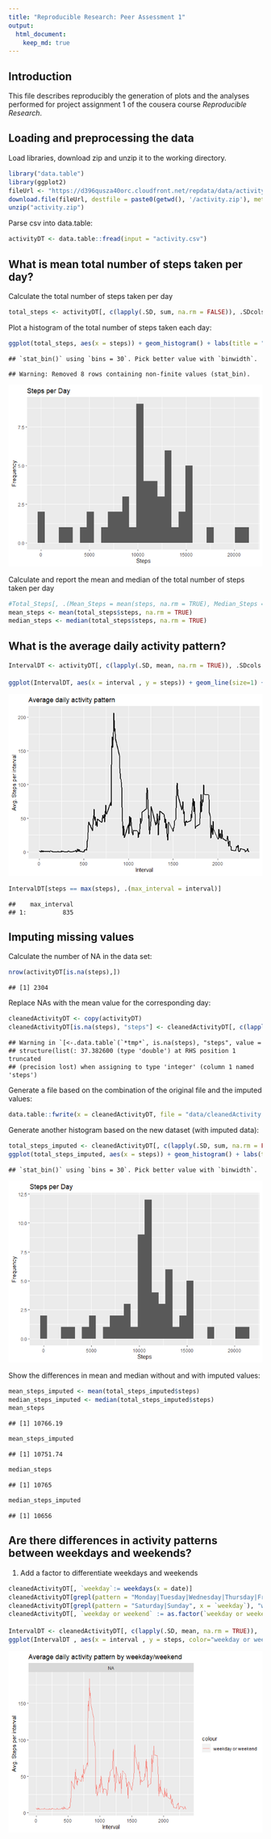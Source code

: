 ```yaml
---
title: "Reproducible Research: Peer Assessment 1"
output: 
  html_document:
    keep_md: true
---
```


## Introduction

This file describes reproducibly the generation of plots and the analyses performed for project assignment 1 of the cousera course *Reproducible Research*. 

## Loading and preprocessing the data

Load libraries, download zip and unzip it to the working directory.


```r
library("data.table")
library(ggplot2)
fileUrl <- "https://d396qusza40orc.cloudfront.net/repdata/data/activity.zip" 
download.file(fileUrl, destfile = paste0(getwd(), '/activity.zip'), method = "curl")
unzip("activity.zip")
```

Parse csv into data.table: 

```r
activityDT <- data.table::fread(input = "activity.csv")
```

## What is mean total number of steps taken per day?

Calculate the total number of steps taken per day

```r
total_steps <- activityDT[, c(lapply(.SD, sum, na.rm = FALSE)), .SDcols = c("steps"), by = .(date)] 
```

Plot a histogram of the total number of steps taken each day:

```r
ggplot(total_steps, aes(x = steps)) + geom_histogram() + labs(title = "Steps per Day", x = "Steps", y = "Frequency")
```

```
## `stat_bin()` using `bins = 30`. Pick better value with `binwidth`.
```

```
## Warning: Removed 8 rows containing non-finite values (stat_bin).
```

![](PA1_template_files/figure-html/unnamed-chunk-4-1.png)<!-- -->

Calculate and report the mean and median of the total number of steps taken per day

```r
#Total_Steps[, .(Mean_Steps = mean(steps, na.rm = TRUE), Median_Steps = median(steps, na.rm = TRUE))]
mean_steps <- mean(total_steps$steps, na.rm = TRUE)
median_steps <- median(total_steps$steps, na.rm = TRUE)
```

## What is the average daily activity pattern?


```r
IntervalDT <- activityDT[, c(lapply(.SD, mean, na.rm = TRUE)), .SDcols = c("steps"), by = .(interval)] 

ggplot(IntervalDT, aes(x = interval , y = steps)) + geom_line(size=1) + labs(title = "Average daily activity pattern", x = "Interval", y = "Avg. Steps per interval")
```

![](PA1_template_files/figure-html/unnamed-chunk-6-1.png)<!-- -->

```r
IntervalDT[steps == max(steps), .(max_interval = interval)]
```

```
##    max_interval
## 1:          835
```

## Imputing missing values

Calculate the number of NA in the data set:

```r
nrow(activityDT[is.na(steps),])
```

```
## [1] 2304
```

Replace NAs with the mean value for the corresponding day:

```r
cleanedActivityDT <- copy(activityDT)
cleanedActivityDT[is.na(steps), "steps"] <- cleanedActivityDT[, c(lapply(.SD, mean, na.rm = TRUE)), .SDcols = c("steps")]
```

```
## Warning in `[<-.data.table`(`*tmp*`, is.na(steps), "steps", value =
## structure(list(: 37.382600 (type 'double') at RHS position 1 truncated
## (precision lost) when assigning to type 'integer' (column 1 named 'steps')
```

Generate a file based on the combination of the original file and the imputed values:

```r
data.table::fwrite(x = cleanedActivityDT, file = "data/cleanedActivity.csv", quote = FALSE)
```

Generate another histogram based on the new dataset (with imputed data):

```r
total_steps_imputed <- cleanedActivityDT[, c(lapply(.SD, sum, na.rm = FALSE)), .SDcols = c("steps"), by = .(date)] 
ggplot(total_steps_imputed, aes(x = steps)) + geom_histogram() + labs(title = "Steps per Day", x = "Steps", y = "Frequency")
```

```
## `stat_bin()` using `bins = 30`. Pick better value with `binwidth`.
```

![](PA1_template_files/figure-html/unnamed-chunk-10-1.png)<!-- -->

Show the differences in mean and median without and with imputed values:

```r
mean_steps_imputed <- mean(total_steps_imputed$steps)
median_steps_imputed <- median(total_steps_imputed$steps)
mean_steps
```

```
## [1] 10766.19
```

```r
mean_steps_imputed
```

```
## [1] 10751.74
```

```r
median_steps
```

```
## [1] 10765
```

```r
median_steps_imputed
```

```
## [1] 10656
```

## Are there differences in activity patterns between weekdays and weekends?
1. Add a factor to differentiate weekdays and weekends


```r
cleanedActivityDT[, `weekday`:= weekdays(x = date)]
cleanedActivityDT[grepl(pattern = "Monday|Tuesday|Wednesday|Thursday|Friday", x = `weekday`), "weekday or weekend"] <- "weekday"
cleanedActivityDT[grepl(pattern = "Saturday|Sunday", x = `weekday`), "weekday or weekend"] <- "weekend"
cleanedActivityDT[, `weekday or weekend` := as.factor(`weekday or weekend`)]

IntervalDT <- cleanedActivityDT[, c(lapply(.SD, mean, na.rm = TRUE)), .SDcols = c("steps"), by = .(interval, `weekday or weekend`)] 
ggplot(IntervalDT , aes(x = interval , y = steps, color="weekday or weekend")) + geom_line() + labs(title = "Average daily activity pattern by weekday/weekend", x = "Interval", y = "Avg. Steps per interval") + facet_wrap(~`weekday or weekend` , ncol = 1, nrow=2)
```

![](PA1_template_files/figure-html/unnamed-chunk-12-1.png)<!-- -->
